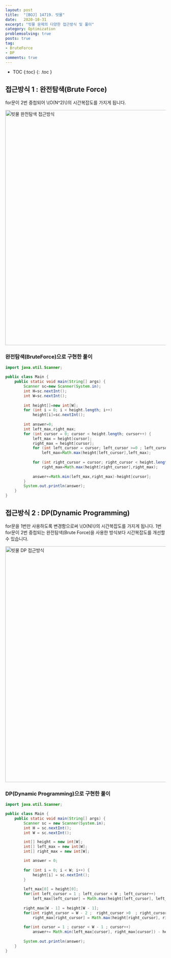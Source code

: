 ```yaml
---
layout: post
title:  "[BOJ] 14719. 빗물"
date:   2020-10-31
excerpt: "빗물 문제의 다양한 접근방식 및 풀이"
category: Optimization
problemsolving: true
posts: true
tag:
- BruteForce
- DP
comments: true
---
```

* TOC
{:toc}
{: .toc }


## 접근방식 1 : 완전탐색(Brute Force)
for문이 2번 중첩되어 \\(O(N^2)\\)의 시간복잡도를 가지게 됩니다.

<img width="737" alt="빗물 완전탐색 접근방식" src="https://user-images.githubusercontent.com/51772104/97773448-14eab280-1b93-11eb-94b8-cfd0bcea8c70.png">

### 완전탐색(BruteForce)으로 구현한 풀이
~~~ java
import java.util.Scanner;

public class Main {
	public static void main(String[] args) {
		Scanner sc=new Scanner(System.in);
		int H=sc.nextInt();
		int W=sc.nextInt();
		
		int height[]=new int[W];				
		for (int i = 0; i < height.length; i++)
			height[i]=sc.nextInt();
				
		int answer=0;
		int left_max,right_max;
		for (int cursor = 0; cursor < height.length; cursor++) {
			left_max = height[cursor];
			right_max = height[cursor];
			for (int left_cursor = cursor; left_cursor >=0 ; left_cursor--)
				left_max=Math.max(height[left_cursor],left_max);
			
			for (int right_cursor = cursor; right_cursor < height.length; right_cursor++) 
				right_max=Math.max(height[right_cursor],right_max);
			
			answer+=Math.min(left_max,right_max)-height[cursor];
		}
		System.out.println(answer);
	}
}
~~~

## 접근방식 2 : DP(Dynamic Programming)
for문을 1번만 사용하도록 변경함으로써  \\(O(N)\\)의 시간복잡도를 가지게 됩니다. 1번 for문이 2번 중첩되는 완전탐색(Brute Force)을 사용한 방식보다 시간복잡도를  개선할 수 있습니다.

<img width="739" alt="빗물 DP 접근방식" src="https://user-images.githubusercontent.com/51772104/97773451-19af6680-1b93-11eb-8644-69835e9aa155.png">

### DP(Dynamic Programming)으로 구현한 풀이
~~~ java
import java.util.Scanner;

public class Main {
	public static void main(String[] args) {
		Scanner sc = new Scanner(System.in);
		int H = sc.nextInt();
		int W = sc.nextInt();

		int[] height = new int[W];
		int[] left_max = new int[W];
		int[] right_max = new int[W];

		int answer = 0;
		
		for (int i = 0; i < W; i++) {
			height[i] = sc.nextInt();					
		}
		
		left_max[0] = height[0];
		for(int left_cursor = 1 ; left_cursor < W ; left_cursor++)
			left_max[left_cursor] = Math.max(height[left_cursor], left_max[left_cursor-1]);
		
		right_max[W - 1] = height[W - 1];
		for(int right_cursor = W - 2 ;  right_cursor >0  ; right_cursor--)
			right_max[right_cursor] = Math.max(height[right_cursor], right_max[right_cursor+1]);
				
		for(int cursor = 1 ; cursor < W - 1 ; cursor++)
			answer+= Math.min(left_max[cursor], right_max[cursor]) - height[cursor];
		
		System.out.println(answer);		
	}
}
~~~